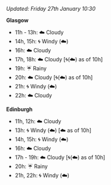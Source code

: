 *Updated: Friday 27th January 10:30*

**Glasgow**

* 11h - 13h: :cloud: Cloudy
* 14h, 15h: :cyclone: Windy (:cloud:)
* 16h: :cloud: Cloudy
* 17h, 18h: :cloud: Cloudy [:cyclone:(:cloud:) as of 10h]
* 19h: :umbrella: Rainy
* 20h: :cloud: Cloudy [:cyclone:(:cloud:) as of 10h]
* 21h: :cyclone: Windy (:cloud:)
* 22h: :cloud: Cloudy

**Edinburgh**

* 11h, 12h: :cloud: Cloudy
* 13h: :cyclone: Windy (:cloud:) [:cloud: as of 10h]
* 14h, 15h: :cyclone: Windy (:cloud:)
* 16h: :cloud: Cloudy
* 17h - 19h: :cloud: Cloudy [:cyclone:(:cloud:) as of 10h]
* 20h: :umbrella: Rainy
* 21h, 22h: :cyclone: Windy (:cloud:)
